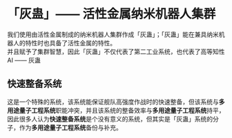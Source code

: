 # 「灰蛊」—— 活性金属纳米机器人集群

我们使用由活性金属制成的纳米机器人集群作成「灰蛊」；「灰蛊」能在兼具纳米机器人的特性时也具备了活性金属的特性。  
并且赋予了集群智慧，因此「灰蛊」不仅代表了第二工业系统，也代表了高等知性 AI —— 灰蛊

## 快速整备系统

这是一个特殊的系统，该系统能保证舰队高强度作战时的快速整备，但该系统与**多用途量子工程系统**职能冲突，并且该系统的整备效率与**多用途量子工程系统**持平，因此很多人认为**快速整备系统**是个没有意义的系统，但其实是「灰蛊」系统的分子，作为**多用途量子工程系统**备份与补充。  